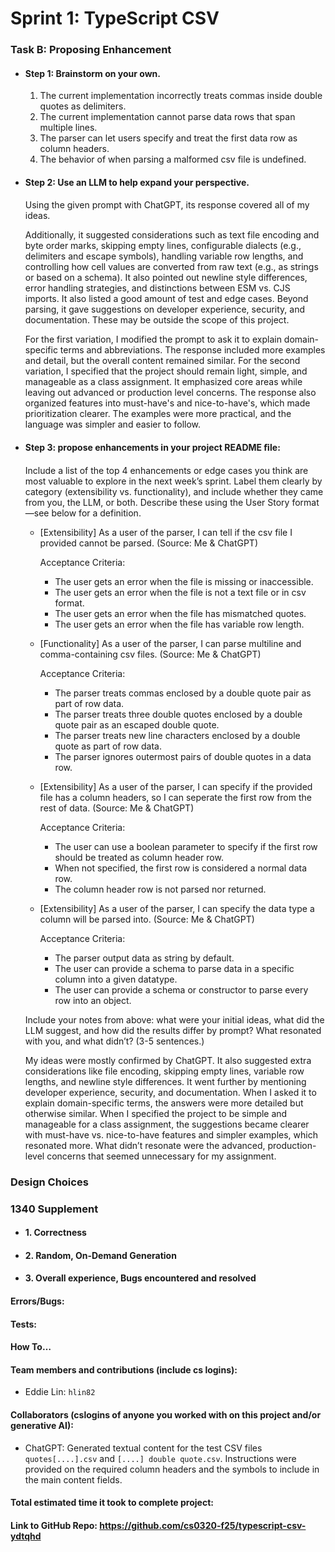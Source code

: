 # Sprint 1: TypeScript CSV

### Task B: Proposing Enhancement

- #### Step 1: Brainstorm on your own.

    1. The current implementation incorrectly treats commas inside double quotes as delimiters.
    2. The current implementation cannot parse data rows that span multiple lines.
    3. The parser can let users specify and treat the first data row as column headers.
    4. The behavior of when parsing a malformed csv file is undefined.

- #### Step 2: Use an LLM to help expand your perspective.

    Using the given prompt with ChatGPT, its response covered all of my ideas.

    Additionally, it suggested considerations such as text file encoding and byte order marks, skipping empty lines, configurable dialects (e.g., delimiters and escape symbols), handling variable row lengths, and controlling how cell values are converted from raw text (e.g., as strings or based on a schema). It also pointed out newline style differences, error handling strategies, and distinctions between ESM vs. CJS imports. It also listed a good amount of test and edge cases. Beyond parsing, it gave suggestions on developer experience, security, and documentation. These may be outside the scope of this project.

    For the first variation, I modified the prompt to ask it to explain domain-specific terms and abbreviations. The response included more examples and detail, but the overall content remained similar. For the second variation, I specified that the project should remain light, simple, and manageable as a class assignment. It emphasized core areas while leaving out advanced or production level concerns. The response also organized features into must-have's and nice-to-have's, which made prioritization clearer. The examples were more practical, and the language was simpler and easier to follow.

- #### Step 3: propose enhancements in your project README ﬁle:

    Include a list of the top 4 enhancements or edge cases you think are most valuable to explore in the next week’s sprint. Label them clearly by category (extensibility vs. functionality), and include whether they came from you, the LLM, or both. Describe these using the User Story format—see below for a definition. 

    - \[Extensibility\] As a user of the parser, I can tell if the csv file I provided cannot be parsed. (Source: Me & ChatGPT)

        Acceptance Criteria:
        - The user gets an error when the file is missing or inaccessible.
        - The user gets an error when the file is not a text file or in csv format.
        - The user gets an error when the file has mismatched quotes.
        - The user gets an error when the file has variable row length.
    
    - \[Functionality\] As a user of the parser, I can parse multiline and comma-containing csv files. (Source: Me & ChatGPT)

        Acceptance Criteria:
        - The parser treats commas enclosed by a double quote pair as part of row data.
        - The parser treats three double quotes enclosed by a double quote pair as an escaped double quote.
        - The parser treats new line characters enclosed by a double quote as part of row data.
        - The parser ignores outermost pairs of double quotes in a data row.
    
    - \[Extensibility\] As a user of the parser, I can specify if the provided file has a column headers, so I can seperate the first row from the rest of data. (Source: Me & ChatGPT)

        Acceptance Criteria:
        - The user can use a boolean parameter to specify if the first row should be treated as column header row.
        - When not specified, the first row is considered a normal data row.
        - The column header row is not parsed nor returned.
    
    - \[Extensibility\] As a user of the parser, I can specify the data type a column will be parsed into. (Source: Me & ChatGPT)

        Acceptance Criteria:
        - The parser output data as string by default.
        - The user can provide a schema to parse data in a specific column into a given datatype.
        - The user can provide a schema or constructor to parse every row into an object.

    Include your notes from above: what were your initial ideas, what did the LLM suggest, and how did the results differ by prompt? What resonated with you, and what didn’t? (3-5 sentences.) 

    My ideas were mostly confirmed by ChatGPT. It also suggested extra considerations like file encoding, skipping empty lines, variable row lengths, and newline style differences. It went further by mentioning developer experience, security, and documentation. When I asked it to explain domain-specific terms, the answers were more detailed but otherwise similar. When I specified the project to be simple and manageable for a class assignment, the suggestions became clearer with must-have vs. nice-to-have features and simpler examples, which resonated more. What didn’t resonate were the advanced, production-level concerns that seemed unnecessary for my assignment.

### Design Choices

### 1340 Supplement

- #### 1. Correctness

- #### 2. Random, On-Demand Generation

- #### 3. Overall experience, Bugs encountered and resolved
#### Errors/Bugs:
#### Tests:
#### How To…

#### Team members and contributions (include cs logins):
- Eddie Lin: `hlin82`

#### Collaborators (cslogins of anyone you worked with on this project and/or generative AI):
- ChatGPT: Generated textual content for the test CSV files `quotes[....].csv` and `[....] double quote.csv`. Instructions were provided on the required column headers and the symbols to include in the main content fields.

#### Total estimated time it took to complete project:
#### Link to GitHub Repo: https://github.com/cs0320-f25/typescript-csv-ydtqhd
